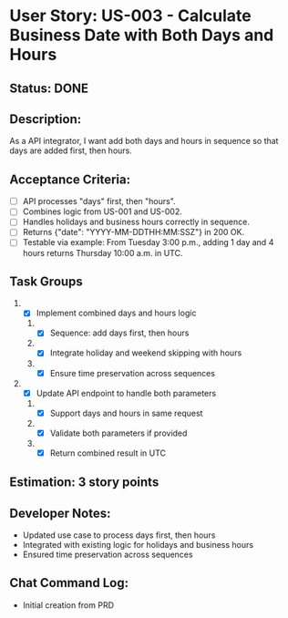 # User Story: US-003 - Calculate Business Date with Both Days and Hours

## Status: DONE

## Description:

As a API integrator, I want add both days and hours in sequence so that days are added first, then hours.

## Acceptance Criteria:

- [ ] API processes "days" first, then "hours".
- [ ] Combines logic from US-001 and US-002.
- [ ] Handles holidays and business hours correctly in sequence.
- [ ] Returns {"date": "YYYY-MM-DDTHH:MM:SSZ"} in 200 OK.
- [ ] Testable via example: From Tuesday 3:00 p.m., adding 1 day and 4 hours returns Thursday 10:00 a.m. in UTC.

## Task Groups

1. - [x] Implement combined days and hours logic
    1. - [x] Sequence: add days first, then hours
    2. - [x] Integrate holiday and weekend skipping with hours
    3. - [x] Ensure time preservation across sequences
2. - [x] Update API endpoint to handle both parameters
    1. - [x] Support days and hours in same request
    2. - [x] Validate both parameters if provided
    3. - [x] Return combined result in UTC

## Estimation: 3 story points

## Developer Notes:

- Updated use case to process days first, then hours
- Integrated with existing logic for holidays and business hours
- Ensured time preservation across sequences

## Chat Command Log:

- Initial creation from PRD